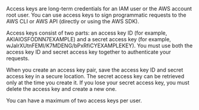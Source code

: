 Access keys are long-term credentials for an IAM user or the AWS account root user. You can use access keys to sign programmatic requests to the AWS CLI or AWS API (directly or using the AWS SDK).

Access keys consist of two parts: an access key ID (for example, AKIAIOSFODNN7EXAMPLE) and a secret access key (for example, wJalrXUtnFEMI/K7MDENG/bPxRfiCYEXAMPLEKEY). You must use both the access key ID and secret access key together to authenticate your requests.

When you create an access key pair, save the access key ID and secret access key in a secure location. The secret access key can be retrieved only at the time you create it. If you lose your secret access key, you must delete the access key and create a new one.

You can have a maximum of two access keys per user.
